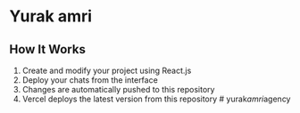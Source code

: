 # Yurak amri

## How It Works

1. Create and modify your project using React.js
2. Deploy your chats from the interface
3. Changes are automatically pushed to this repository
4. Vercel deploys the latest version from this repository
#   y u r a k _ a m r i _ a g e n c y 
 
 